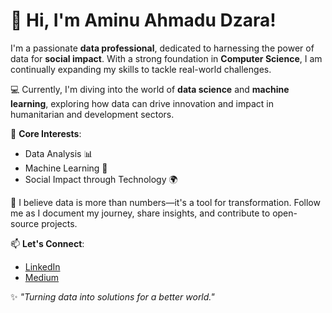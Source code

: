# 👋 Hi, I'm Aminu Ahmadu Dzara!

I'm a passionate **data professional**, dedicated to harnessing the power of data for **social impact**. With a strong foundation in **Computer Science**, I am continually expanding my skills to tackle real-world challenges.

💻 Currently, I'm diving into the world of **data science** and **machine learning**, exploring how data can drive innovation and impact in humanitarian and development sectors.

🌟 **Core Interests**:
- Data Analysis 📊
- Machine Learning 🤖
- Social Impact through Technology 🌍

🚀 I believe data is more than numbers—it's a tool for transformation. Follow me as I document my journey, share insights, and contribute to open-source projects.

📫 **Let's Connect**:
- [LinkedIn](https://www.linkedin.com/in/aminu-dzara/)  
- [Medium](https://medium.com/@aminudzara)  

✨ *"Turning data into solutions for a better world."*
